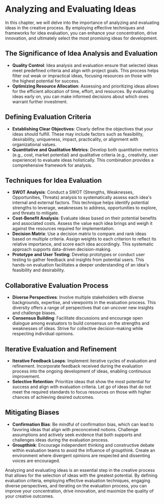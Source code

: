 Analyzing and Evaluating Ideas
=======================================

In this chapter, we will delve into the importance of analyzing and evaluating ideas in the creative process. By employing effective techniques and frameworks for idea evaluation, you can enhance your concentration, drive innovation, and ultimately select the most promising ideas for development.

The Significance of Idea Analysis and Evaluation
------------------------------------------------

* **Quality Control**: Idea analysis and evaluation ensure that selected ideas meet predefined criteria and align with project goals. This process helps filter out weak or impractical ideas, focusing resources on those with the highest potential for success.
* **Optimizing Resource Allocation**: Assessing and prioritizing ideas allows for the efficient allocation of time, effort, and resources. By evaluating ideas early on, you can make informed decisions about which ones warrant further investment.

Defining Evaluation Criteria
----------------------------

* **Establishing Clear Objectives**: Clearly define the objectives that your ideas should fulfill. These may include factors such as feasibility, desirability, uniqueness, impact, practicality, or alignment with organizational values.
* **Quantitative and Qualitative Metrics**: Develop both quantitative metrics (e.g., cost, market potential) and qualitative criteria (e.g., creativity, user experience) to evaluate ideas holistically. This combination provides a comprehensive framework for analysis.

Techniques for Idea Evaluation
------------------------------

* **SWOT Analysis**: Conduct a SWOT (Strengths, Weaknesses, Opportunities, Threats) analysis to systematically assess each idea's internal and external factors. This technique helps identify potential strengths to leverage, weaknesses to address, opportunities to explore, and threats to mitigate.
* **Cost-Benefit Analysis**: Evaluate ideas based on their potential benefits and associated costs. Assess the value each idea brings and weigh it against the resources required for implementation.
* **Decision Matrix**: Use a decision matrix to compare and rank ideas based on multiple criteria. Assign weights to each criterion to reflect its relative importance, and score each idea accordingly. This systematic approach supports data-driven decision-making.
* **Prototype and User Testing**: Develop prototypes or conduct user testing to gather feedback and insights from potential users. This hands-on evaluation facilitates a deeper understanding of an idea's feasibility and desirability.

Collaborative Evaluation Process
--------------------------------

* **Diverse Perspectives**: Involve multiple stakeholders with diverse backgrounds, expertise, and viewpoints in the evaluation process. This diversity offers a range of perspectives that can uncover new insights and challenge biases.
* **Consensus Building**: Facilitate discussions and encourage open dialogue among evaluators to build consensus on the strengths and weaknesses of ideas. Strive for collective decision-making while respecting individual opinions.

Iterative Evaluation and Refinement
-----------------------------------

* **Iterative Feedback Loops**: Implement iterative cycles of evaluation and refinement. Incorporate feedback received during the evaluation process into the ongoing development of ideas, enabling continuous improvement.
* **Selective Retention**: Prioritize ideas that show the most potential for success and align with evaluation criteria. Let go of ideas that do not meet the required standards to focus resources on those with higher chances of achieving desired outcomes.

Mitigating Biases
-----------------

* **Confirmation Bias**: Be mindful of confirmation bias, which can lead to favoring ideas that align with preconceived notions. Challenge assumptions and actively seek evidence that both supports and challenges ideas during the evaluation process.
* **Groupthink**: Encourage independent thinking and constructive debate within evaluation teams to avoid the influence of groupthink. Create an environment where divergent opinions are respected and dissenting voices are encouraged.

Analyzing and evaluating ideas is an essential step in the creative process that allows for the selection of ideas with the greatest potential. By defining evaluation criteria, employing effective evaluation techniques, engaging diverse perspectives, and iterating on the evaluation process, you can improve your concentration, drive innovation, and maximize the quality of your creative outcomes.

